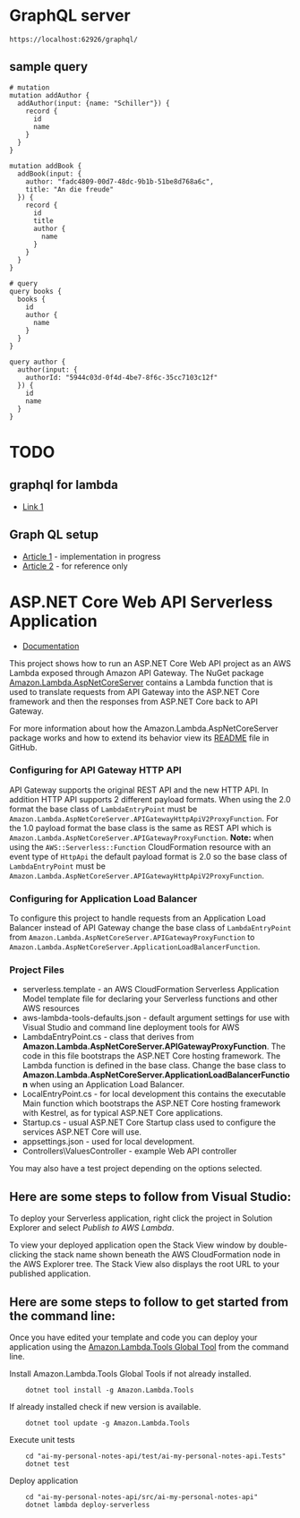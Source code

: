 # GraphQL server
```
https://localhost:62926/graphql/
```
## sample query
```
# mutation
mutation addAuthor {
  addAuthor(input: {name: "Schiller"}) {
    record {
      id
      name
    }
  }
}

mutation addBook {
  addBook(input: {
    author: "fadc4809-00d7-48dc-9b1b-51be8d768a6c",
    title: "An die freude"
  }) {
    record {
      id
      title
      author {
        name
      }
    }
  }
}

# query
query books {
  books {
    id
    author {
      name
    }
  } 
}

query author {
  author(input: {
    authorId: "5944c03d-0f4d-4be7-8f6c-35cc7103c12f"
  }) {
    id
    name
  }
}
```

# TODO

## graphql for lambda
- [Link 1](https://dev.to/memark/running-a-graphql-api-in-net-6-on-aws-lambda-17oc)

## Graph QL setup
- [Article 1](https://medium.com/@TimHolzherr/creating-a-graphql-backend-in-c-how-to-get-started-with-hot-chocolate-12-in-net-6-30f0fb177c5c) - implementation in progress
- [Article 2](https://www.c-sharpcorner.com/article/building-api-in-net-core-with-graphql2/) - for reference only

# ASP.NET Core Web API Serverless Application
- [Documentation](https://docs.aws.amazon.com/lambda/latest/dg/csharp-package-asp.html)

This project shows how to run an ASP.NET Core Web API project as an AWS Lambda exposed through Amazon API Gateway. The NuGet package [Amazon.Lambda.AspNetCoreServer](https://www.nuget.org/packages/Amazon.Lambda.AspNetCoreServer) contains a Lambda function that is used to translate requests from API Gateway into the ASP.NET Core framework and then the responses from ASP.NET Core back to API Gateway.


For more information about how the Amazon.Lambda.AspNetCoreServer package works and how to extend its behavior view its [README](https://github.com/aws/aws-lambda-dotnet/blob/master/Libraries/src/Amazon.Lambda.AspNetCoreServer/README.md) file in GitHub.


### Configuring for API Gateway HTTP API ###

API Gateway supports the original REST API and the new HTTP API. In addition HTTP API supports 2 different
payload formats. When using the 2.0 format the base class of `LambdaEntryPoint` must be `Amazon.Lambda.AspNetCoreServer.APIGatewayHttpApiV2ProxyFunction`.
For the 1.0 payload format the base class is the same as REST API which is `Amazon.Lambda.AspNetCoreServer.APIGatewayProxyFunction`.
**Note:** when using the `AWS::Serverless::Function` CloudFormation resource with an event type of `HttpApi` the default payload
format is 2.0 so the base class of `LambdaEntryPoint` must be `Amazon.Lambda.AspNetCoreServer.APIGatewayHttpApiV2ProxyFunction`.


### Configuring for Application Load Balancer ###

To configure this project to handle requests from an Application Load Balancer instead of API Gateway change
the base class of `LambdaEntryPoint` from `Amazon.Lambda.AspNetCoreServer.APIGatewayProxyFunction` to 
`Amazon.Lambda.AspNetCoreServer.ApplicationLoadBalancerFunction`.

### Project Files ###

* serverless.template - an AWS CloudFormation Serverless Application Model template file for declaring your Serverless functions and other AWS resources
* aws-lambda-tools-defaults.json - default argument settings for use with Visual Studio and command line deployment tools for AWS
* LambdaEntryPoint.cs - class that derives from **Amazon.Lambda.AspNetCoreServer.APIGatewayProxyFunction**. The code in 
this file bootstraps the ASP.NET Core hosting framework. The Lambda function is defined in the base class.
Change the base class to **Amazon.Lambda.AspNetCoreServer.ApplicationLoadBalancerFunction** when using an 
Application Load Balancer.
* LocalEntryPoint.cs - for local development this contains the executable Main function which bootstraps the ASP.NET Core hosting framework with Kestrel, as for typical ASP.NET Core applications.
* Startup.cs - usual ASP.NET Core Startup class used to configure the services ASP.NET Core will use.
* appsettings.json - used for local development.
* Controllers\ValuesController - example Web API controller

You may also have a test project depending on the options selected.

## Here are some steps to follow from Visual Studio:

To deploy your Serverless application, right click the project in Solution Explorer and select *Publish to AWS Lambda*.

To view your deployed application open the Stack View window by double-clicking the stack name shown beneath the AWS CloudFormation node in the AWS Explorer tree. The Stack View also displays the root URL to your published application.

## Here are some steps to follow to get started from the command line:

Once you have edited your template and code you can deploy your application using the [Amazon.Lambda.Tools Global Tool](https://github.com/aws/aws-extensions-for-dotnet-cli#aws-lambda-amazonlambdatools) from the command line.

Install Amazon.Lambda.Tools Global Tools if not already installed.
```
    dotnet tool install -g Amazon.Lambda.Tools
```

If already installed check if new version is available.
```
    dotnet tool update -g Amazon.Lambda.Tools
```

Execute unit tests
```
    cd "ai-my-personal-notes-api/test/ai-my-personal-notes-api.Tests"
    dotnet test
```

Deploy application
```
    cd "ai-my-personal-notes-api/src/ai-my-personal-notes-api"
    dotnet lambda deploy-serverless
```
